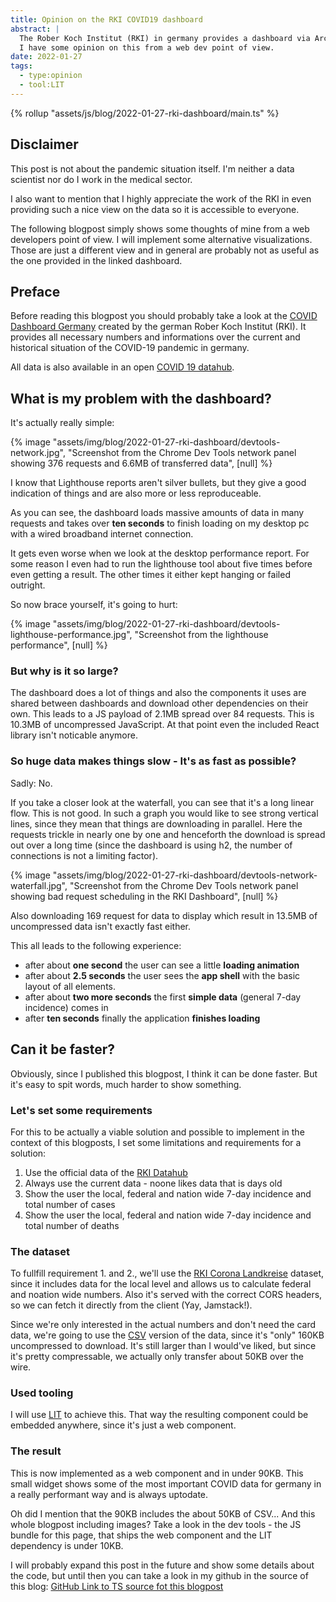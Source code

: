```yaml
---
title: Opinion on the RKI COVID19 dashboard
abstract: |
  The Rober Koch Institut (RKI) in germany provides a dashboard via ArcGIS to provide an overview over the current state of COVID in the country.
  I have some opinion on this from a web dev point of view.
date: 2022-01-27
tags:
  - type:opinion
  - tool:LIT
---
```


<link rel="preload" href="https://opendata.arcgis.com/api/v3/datasets/917fc37a709542548cc3be077a786c17_0/downloads/data?format=csv&spatialRefId=4326" as="fetch" crossorigin>

{% rollup "assets/js/blog/2022-01-27-rki-dashboard/main.ts" %}

<div class="commentBlock">

## Disclaimer

This post is not about the pandemic situation itself. I'm neither a data scientist nor do I work in the medical sector.

I also want to mention that I highly appreciate the work of the RKI in even providing such a nice view on the data so it is accessible to everyone.

The following blogpost simply shows some thoughts of mine from a web developers point of view. I will implement some alternative visualizations. Those are just a different view and in general are probably not as useful as the one provided in the linked dashboard.

</div>

## Preface

Before reading this blogpost you should probably take a look at the [COVID Dashboard Germany](https://experience.arcgis.com/experience/478220a4c454480e823b17327b2bf1d4) created by the german Rober Koch Institut (RKI). It provides all necessary numbers and informations over the current and historical situation of the COVID-19 pandemic in germany.

All data is also available in an open [COVID 19 datahub](https://npgeo-corona-npgeo-de.hub.arcgis.com/search?groupIds=b28109b18022405bb965c602b13e1bbc).

## What is my problem with the dashboard?

It's actually really simple:

{% image "assets/img/blog/2022-01-27-rki-dashboard/devtools-network.jpg", "Screenshot from the Chrome Dev Tools network panel showing 376 requests and 6.6MB of transferred data", [null] %}

<aside>

I know that Lighthouse reports aren't silver bullets, but they give a good indication of things and are also more or less reproduceable.

</aside>

As you can see, the dashboard loads massive amounts of data in many requests and takes over **ten seconds** to finish loading on my desktop pc with a wired broadband internet connection.

It gets even worse when we look at the desktop performance report. For some reason I even had to run the lighthouse tool about five times before even getting a result. The other times it either kept hanging or failed outright.

So now brace yourself, it's going to hurt:

{% image "assets/img/blog/2022-01-27-rki-dashboard/devtools-lighthouse-performance.jpg", "Screenshot from the lighthouse performance", [null] %}

### But why is it so large?

The dashboard does a lot of things and also the components it uses are shared between dashboards and download other dependencies on their own. This leads to a JS payload of 2.1MB spread over 84 requests. This is 10.3MB of uncompressed JavaScript. At that point even the included React library isn't noticable anymore.

### So huge data makes things slow - It's as fast as possible?

Sadly: No.

If you take a closer look at the waterfall, you can see that it's a long linear flow. This is not good. In such a graph you would like to see strong vertical lines, since they mean that things are downloading in parallel. Here the requests trickle in nearly one by one and henceforth the download is spread out over a long time (since the dashboard is using h2, the number of connections is not a limiting factor).

{% image "assets/img/blog/2022-01-27-rki-dashboard/devtools-network-waterfall.jpg", "Screenshot from the Chrome Dev Tools network panel showing bad request scheduling in the RKI Dashboard", [null] %}

Also downloading 169 request for data to display which result in 13.5MB of uncompressed data isn't exactly fast either.

This all leads to the following experience:

- after about **one second** the user can see a little **loading animation**
- after about **2.5 seconds** the user sees the **app shell** with the basic layout of all elements.
- after about **two more seconds** the first **simple data** (general 7-day incidence) comes in
- after **ten seconds** finally the application **finishes loading**

## Can it be faster?

Obviously, since I published this blogpost, I think it can be done faster. But it's easy to spit words, much harder to show something.

### Let's set some requirements

For this to be actually a viable solution and possible to implement in the context of this blogposts, I set some limitations and requirements for a solution:

1. Use the official data of the [RKI Datahub](https://npgeo-corona-npgeo-de.hub.arcgis.com/search?groupIds=b28109b18022405bb965c602b13e1bbc)
2. Always use the current data - noone likes data that is days old
3. Show the user the local, federal and nation wide 7-day incidence and total number of cases
4. Show the user the local, federal and nation wide 7-day incidence and total number of deaths
<!-- 5. Show the user how many regions are above a certain incidence (local and federal) -->

### The dataset

To fullfill requirement 1. and 2., we'll use the [RKI Corona Landkreise](https://npgeo-corona-npgeo-de.hub.arcgis.com/datasets/917fc37a709542548cc3be077a786c17_0) dataset, since it includes data for the local level and allows us to calculate federal and noation wide numbers. Also it's served with the correct CORS headers, so we can fetch it directly from the client (Yay, Jamstack!).

Since we're only interested in the actual numbers and don't need the card data, we're going to use the [CSV](https://opendata.arcgis.com/api/v3/datasets/917fc37a709542548cc3be077a786c17_0/downloads/data?format=csv&spatialRefId=4326) version of the data, since it's "only" 160KB uncompressed to download. It's still larger than I would've liked, but since it's pretty compressable, we actually only transfer about 50KB over the wire.

### Used tooling

I will use [LIT](https://lit.dev) to achieve this. That way the resulting component could be embedded anywhere, since it's just a web component.

### The result

<covid-stats></covid-stats>

This is now implemented as a web component and in under 90KB. This small widget shows some of the most important COVID data for germany in a really performant way and is always uptodate.

Oh did I mention that the 90KB includes the about 50KB of CSV... And this whole blogpost including images? Take a look in the dev tools - the JS bundle for this page, that ships the web component and the LIT dependency is under 10KB.

I will probably expand this post in the future and show some details about the code, but until then you can take a look in my github in the source of this blog: [GitHub Link to TS source fot this blogpost](https://github.com/Snapstromegon/hoeser.dev/tree/master/assets/js/blog/2022-01-27-rki-dashboard)
